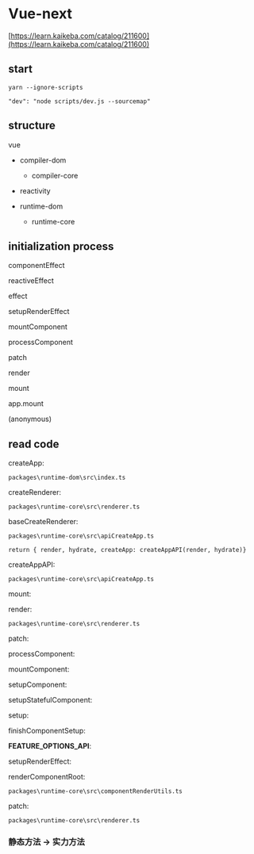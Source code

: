 # Vue-next

[https://learn.kaikeba.com/catalog/211600](https://learn.kaikeba.com/catalog/211600)

## start

`yarn --ignore-scripts`

`"dev": "node scripts/dev.js --sourcemap"`

## structure

vue

- compiler-dom

  - compiler-core

- reactivity

- runtime-dom

  - runtime-core

## initialization process

componentEffect

reactiveEffect

effect

setupRenderEffect

mountComponent

processComponent

patch

render

mount

app.mount

(anonymous)

## read code

createApp:

`packages\runtime-dom\src\index.ts`

createRenderer:

`packages\runtime-core\src\renderer.ts`

baseCreateRenderer:

`packages\runtime-core\src\apiCreateApp.ts`

`return { render, hydrate, createApp: createAppAPI(render, hydrate)}`

createAppAPI:

`packages\runtime-core\src\apiCreateApp.ts`

mount:

render:

`packages\runtime-core\src\renderer.ts`

patch:

processComponent:

mountComponent:

setupComponent:

setupStatefulComponent:

setup:

finishComponentSetup:

**FEATURE_OPTIONS_API**:

setupRenderEffect:

renderComponentRoot:

`packages\runtime-core\src\componentRenderUtils.ts`

patch:

`packages\runtime-core\src\renderer.ts`

### 静态方法 → 实力方法
